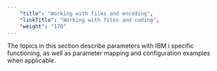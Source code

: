 ```yaml
---
    "title": "Working with files and encoding",
    "linkTitle": "Working with files and coding",
    "weight": "170"
---
```

The topics in this section describe parameters with IBM i specific functioning, as well as parameter mapping and configuration examples when applicable.
